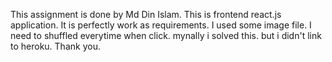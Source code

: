 This assignment is done by Md Din Islam. This is frontend react.js application. It is perfectly work as requirements. I used some image file. I need to shuffled everytime when click. mynally i solved this. but i didn't link to heroku. Thank you.


